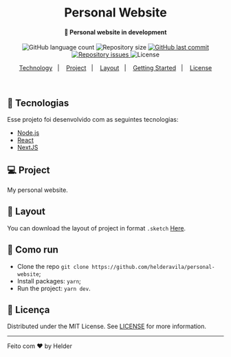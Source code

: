 <h1 align="center">
    Personal Website
</h1>

<h4 align="center">
  🚧 Personal website in development
</h4>
<p align="center">
  <img alt="GitHub language count" src="https://img.shields.io/github/languages/count/helderavila/personal-website">

  <img alt="Repository size" src="https://img.shields.io/github/repo-size/helderavila/personal-website">

  <a href="https://github.com/helderavila/personal-website/commits/master">
    <img alt="GitHub last commit" src="https://img.shields.io/github/last-commit/helderavila/personal-website">
  </a>

  <a href="https://github.com/helderavila/personal-website/issues">
    <img alt="Repository issues" src="https://img.shields.io/github/issues/helderavila/personal-website">
  </a>

  <img alt="License" src="https://img.shields.io/badge/license-MIT-brightgreen">
</p>

<p align="center">
  <a href="#rocket-tecnologias">Technology</a>&nbsp;&nbsp;&nbsp;|&nbsp;&nbsp;&nbsp;
  <a href="#-projeto">Project</a>&nbsp;&nbsp;&nbsp;|&nbsp;&nbsp;&nbsp;
  <a href="#-layout">Layout</a>&nbsp;&nbsp;&nbsp;|&nbsp;&nbsp;&nbsp;
  <a href="#-layout">Getting Started</a>&nbsp;&nbsp;&nbsp;|&nbsp;&nbsp;&nbsp;
  <a href="#memo-licença">License</a>
</p>

<br>

## :rocket: Tecnologias

Esse projeto foi desenvolvido com as seguintes tecnologias:

- [Node.js](https://nodejs.org/en/)
- [React](https://reactjs.org)
- [NextJS](https://nextjs.org)

## 💻 Project

My personal website.

## 🔖 Layout

You can download the layout of project in format `.sketch` [Here](nope).

## 🤔 Como run

- Clone the repo `git clone https://github.com/helderavila/personal-website`;
- Install packages: `yarn`;
- Run the project: `yarn dev`.


## :memo: Licença

Distributed under the MIT License. See [LICENSE](LICENSE.md) for more information.

---

Feito com ♥ by Helder

